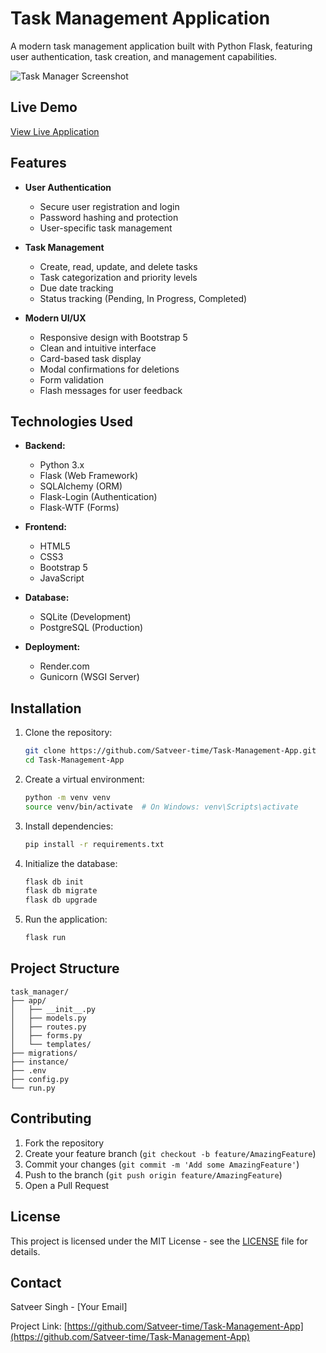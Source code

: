 # Task Management Application

A modern task management application built with Python Flask, featuring user authentication, task creation, and management capabilities.

![Task Manager Screenshot](https://via.placeholder.com/800x400?text=Task+Manager+Screenshot)

## Live Demo
[View Live Application](https://your-render-app-url.onrender.com)

## Features

- **User Authentication**
  - Secure user registration and login
  - Password hashing and protection
  - User-specific task management

- **Task Management**
  - Create, read, update, and delete tasks
  - Task categorization and priority levels
  - Due date tracking
  - Status tracking (Pending, In Progress, Completed)

- **Modern UI/UX**
  - Responsive design with Bootstrap 5
  - Clean and intuitive interface
  - Card-based task display
  - Modal confirmations for deletions
  - Form validation
  - Flash messages for user feedback

## Technologies Used

- **Backend:**
  - Python 3.x
  - Flask (Web Framework)
  - SQLAlchemy (ORM)
  - Flask-Login (Authentication)
  - Flask-WTF (Forms)

- **Frontend:**
  - HTML5
  - CSS3
  - Bootstrap 5
  - JavaScript

- **Database:**
  - SQLite (Development)
  - PostgreSQL (Production)

- **Deployment:**
  - Render.com
  - Gunicorn (WSGI Server)

## Installation

1. Clone the repository:
   ```bash
   git clone https://github.com/Satveer-time/Task-Management-App.git
   cd Task-Management-App
   ```

2. Create a virtual environment:
   ```bash
   python -m venv venv
   source venv/bin/activate  # On Windows: venv\Scripts\activate
   ```

3. Install dependencies:
   ```bash
   pip install -r requirements.txt
   ```

4. Initialize the database:
   ```bash
   flask db init
   flask db migrate
   flask db upgrade
   ```

5. Run the application:
   ```bash
   flask run
   ```

## Project Structure

```
task_manager/
├── app/
│   ├── __init__.py
│   ├── models.py
│   ├── routes.py
│   ├── forms.py
│   └── templates/
├── migrations/
├── instance/
├── .env
├── config.py
└── run.py
```

## Contributing

1. Fork the repository
2. Create your feature branch (`git checkout -b feature/AmazingFeature`)
3. Commit your changes (`git commit -m 'Add some AmazingFeature'`)
4. Push to the branch (`git push origin feature/AmazingFeature`)
5. Open a Pull Request

## License

This project is licensed under the MIT License - see the [LICENSE](LICENSE) file for details.

## Contact

Satveer Singh - [Your Email]

Project Link: [https://github.com/Satveer-time/Task-Management-App](https://github.com/Satveer-time/Task-Management-App) 